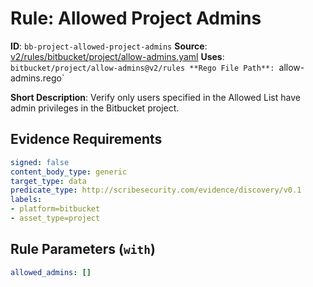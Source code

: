 # Rule: Allowed Project Admins

**ID**: `bb-project-allowed-project-admins`
**Source**: [v2/rules/bitbucket/project/allow-admins.yaml](https://github.com/scribe-public/sample-policies/v2/rules/bitbucket/project/allow-admins.yaml)
**Uses**: `bitbucket/project/allow-admins@v2/rules
**Rego File Path**: `allow-admins.rego`

**Short Description**: Verify only users specified in the Allowed List have admin privileges in the Bitbucket project.

## Evidence Requirements

```yaml
signed: false
content_body_type: generic
target_type: data
predicate_type: http://scribesecurity.com/evidence/discovery/v0.1
labels:
- platform=bitbucket
- asset_type=project
```
## Rule Parameters (`with`)

```yaml
allowed_admins: []
```

